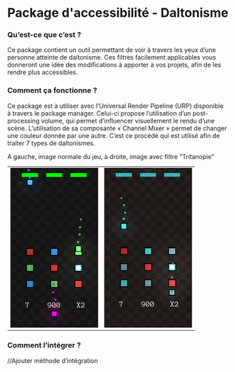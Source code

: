 # Package d'accessibilité - Daltonisme


### Qu’est-ce que c’est ?
Ce package contient un outil permettant de voir à travers les yeux d’une personne atteinte de daltonisme. Ces filtres facilement applicables vous donneront une idée des modifications à apporter à vos projets, afin de les rendre plus accessibles.

### Comment ça fonctionne ?
Ce package est à utiliser avec l’Universal Render Pipeline (URP) disponible à travers le package manager. Celui-ci propose l’utilisation d’un post-processing volume, qui permet d’influencer visuellement le rendu d’une scène. L’utilisation de sa composante « Channel Mixer » permet de changer une couleur donnée par une autre. C’est ce procédé qui est utilisé afin de traiter 7 types de daltonismes.  

A gauche, image normale du jeu, à droite, image avec filtre "Tritanopie"

<table align="center">
	<tr>
		<td><img src="images/1.PNG" width="200"></td>
		<td><img src="images/2.PNG" width="200"></td>
	</tr>
</table>



### Comment l’intégrer ? 
//Ajouter méthode d’intégration
